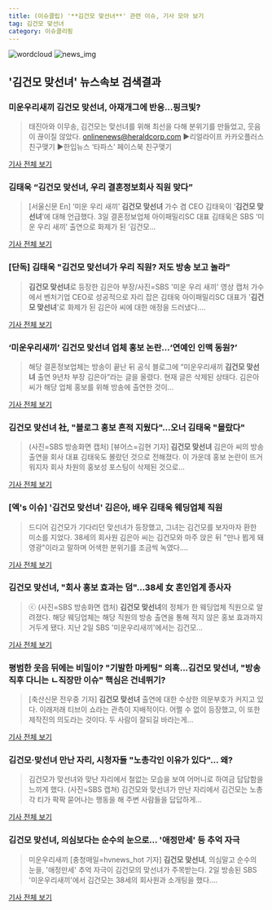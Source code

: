 ```yaml
---
title: (이슈클립) '**김건모 맞선녀**' 관련 이슈, 기사 모아 보기
tag: 김건모 맞선녀
category: 이슈클리핑
---
```

![wordcloud](https://s3.ap-northeast-2.amazonaws.com/lyrics101-wordcloud/2018-09-03-1535955706.png)
![news_img](https://user-images.githubusercontent.com/42597476/44507050-1206f400-a6e4-11e8-8d98-7ffbfebb353f.png)
## **'**김건모 맞선녀**'** 뉴스속보 검색결과
### 미운우리새끼 **김건모 맞선녀**, 아재개그에 반응…핑크빛?

>태진아와 이무송, 김건모는 맞선녀를 위해 최선을 다해 분위기를 만들었고, 웃음이 끊이질 않았다. onlinenews@heraldcorp.com ▶리얼라이프 카카오플러스 친구맺기 ▶한입뉴스 ‘타파스’ 페이스북 친구맺기

<a href="http://news.heraldcorp.com/view.php?ud=20180903000002" target="_blank">기사 전체 보기</a>

### 김태욱 “**김건모 맞선녀**, 우리 결혼정보회사 직원 맞다”

>[서울신문 En] ‘미운 우리 새끼’ **김건모 맞선녀** 가수 겸 CEO 김태욱이 ‘**김건모 맞선녀**’에 대해 언급했다. 3일 결혼정보업체 아이패밀리SC 대표 김태욱은 SBS ‘미운 우리 새끼’ 출연으로 화제가 된 ‘김건모...

<a href="http://www.seoul.co.kr/news/newsView.php?id=20180903500052&wlog_tag3=naver" target="_blank">기사 전체 보기</a>

### [단독] 김태욱 "**김건모 맞선녀**가 우리 직원? 저도 방송 보고 놀라"

>**김건모 맞선녀**로 등장한 김은아 부장/사진=SBS '미운 우리 새끼' 영상 캡처 가수에서 벤처기업 CEO로 성공적으로 자리 잡은 김태욱 아이패밀리SC 대표가 '**김건모 맞선녀**'로 화제가 된 김은아 씨에 대한 애정을 드러냈다....

<a href="http://news.hankyung.com/article/201809033930H" target="_blank">기사 전체 보기</a>

### ‘미운우리새끼’ **김건모 맞선녀** 업체 홍보 논란…‘연예인 인맥 동원?’

>해당 결혼정보업체는 방송이 끝난 뒤 공식 블로그에 “미운우리새끼 **김건모 맞선녀** 출연 9년차 부장 김은아”라는 글을 올렸다. 현재 글은 삭제된 상태다. 김은아씨가 해당 업체 홍보를 위해 방송에 출연한 것이...

<a href="http://sports.khan.co.kr/news/sk_index.html?art_id=201809031049013&sec_id=540201&pt=nv" target="_blank">기사 전체 보기</a>

### **김건모 맞선녀** 社, "블로그 홍보 흔적 지웠다"…오너 김태욱 "몰랐다"

>(사진=SBS 방송화면 캡처) [뷰어스=김현 기자] **김건모 맞선녀** 김은아 씨의 방송 출연을 회사 대표 김태욱도 몰랐던 것으로 전해졌다. 이 가운데 홍보 논란이 뜨거워지자 회사 차원의 홍보성 포스팅이 삭제된 것으로...

<a href="http://viewers.heraldcorp.com/news/articleView.html?idxno=19072" target="_blank">기사 전체 보기</a>

### [엑's 이슈] '**김건모 맞선녀**' 김은아, 배우 김태욱 웨딩업체 직원

>드디어 김건모가 기다리던 맞선녀가 등장했고, 그녀는 김건모를 보자마자 환한 미소를 지었다. 38세의 회사원 김은아 씨는 김건모와 마주 앉은 뒤 "만나 뵙게 돼 영광"이라고 말하며 어색한 분위기를 조금씩 녹였다....

<a href="http://www.xportsnews.com/?ac=article_view&entry_id=1014830" target="_blank">기사 전체 보기</a>

### **김건모 맞선녀**, "회사 홍보 효과는 덤"…38세 女 혼인업계 종사자

>ⓒ (사진=SBS 방송화면 캡처) **김건모 맞선녀**의 정체가 한 웨딩업체 직원으로 알려졌다. 해당 웨딩업체는 해당 직원의 방송 출연을 통해 적지 않은 홍보 효과까지 거두게 됐다. 지난 2일 SBS '미운우리새끼'에서는 김건모...

<a href="http://www.dailian.co.kr/news/view/736812/?sc=naver" target="_blank">기사 전체 보기</a>

### 평범한 웃음 뒤에는 비밀이? "기발한 마케팅" 의혹...**김건모 맞선녀**, "방송 직후 다니는 ㄴ직장만 이슈" 핵심은 건네뛰기?

>[축산신문 전우중 기자] **김건모 맞선녀** 출연에 대한 수상한 의문부호가 커지고 있다. 이래저래 티브이 쇼라는 관측이 지배적이다. 어쩔 수 없이 등장했고, 이 또한 제작진의 의도라는 것이다. 두 사람이 잘되길 바라는게...

<a href="http://www.chuksannews.co.kr/news/article.html?no=119296" target="_blank">기사 전체 보기</a>

### 김건모·맞선녀 만난 자리, 시청자들 "노총각인 이유가 있다"… 왜?

>김건모가 맞선녀와 맞난 자리에서 철없는 모습을 보여 어머니로 하여금 답답함을 느끼게 했다. (사진=SBS 캡쳐) 김건모와 맞선녀가 만난 자리에서 김건모는 노총각 티가 팍팍 묻어나는 행동을 해 주변 사람들을 답답하게...

<a href="http://www.gnmaeil.com/news/articleView.html?idxno=381637" target="_blank">기사 전체 보기</a>

### **김건모 맞선녀**, 의심보다는 순수의 눈으로... '애정만세' 등 추억 자극

>미운우리새끼 [충청매일=hvnews_hot 기자] **김건모 맞선녀**, 의심말고 순수의 눈을, '애정만세' 추억 자극이 김건모의 맞선녀가 주목받는다. 2일 방송된 SBS '미운우리새끼'에서 김건모는 38세의 회사원과 소개팅을 했다....

<a href="http://www.ccdn.co.kr/news/articleView.html?idxno=538060" target="_blank">기사 전체 보기</a>


